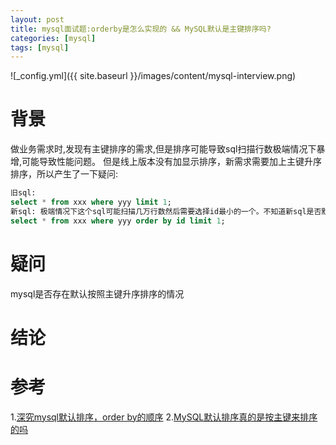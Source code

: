 ```yaml
---
layout: post
title: mysql面试题:orderby是怎么实现的 && MySQL默认是主键排序吗?
categories: [mysql]
tags: [mysql]
---
```


![_config.yml]({{ site.baseurl }}/images/content/mysql-interview.png)

# 背景
做业务需求时,发现有主键排序的需求,但是排序可能导致sql扫描行数极端情况下暴增,可能导致性能问题。
但是线上版本没有加显示排序，新需求需要加上主键升序排序，所以产生了一下疑问:

```sql
旧sql:
select * from xxx where yyy limit 1;
新sql: 极端情况下这个sql可能扫描几万行数然后需要选择id最小的一个。不知道新sql是否默认按照id升序查找第一个结果的。
select * from xxx where yyy order by id limit 1;
```

# 疑问
mysql是否存在默认按照主键升序排序的情况

# 结论

# 参考 
1.[深究mysql默认排序，order by的顺序](https://zhuanlan.zhihu.com/p/150921981)
2.[MySQL默认排序真的是按主键来排序的吗](https://segmentfault.com/a/1190000016251056)